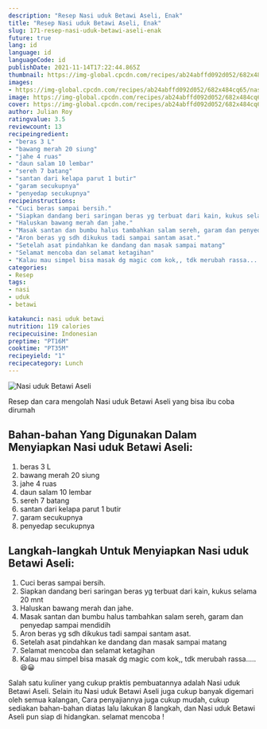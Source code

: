 ```yaml
---
description: "Resep Nasi uduk Betawi Aseli, Enak"
title: "Resep Nasi uduk Betawi Aseli, Enak"
slug: 171-resep-nasi-uduk-betawi-aseli-enak
future: true
lang: id
language: id
languageCode: id
publishDate: 2021-11-14T17:22:44.865Z 
thumbnail: https://img-global.cpcdn.com/recipes/ab24abffd092d052/682x484cq65/nasi-uduk-betawi-aseli-foto-resep-utama.png
images:
- https://img-global.cpcdn.com/recipes/ab24abffd092d052/682x484cq65/nasi-uduk-betawi-aseli-foto-resep-utama.png
image: https://img-global.cpcdn.com/recipes/ab24abffd092d052/682x484cq65/nasi-uduk-betawi-aseli-foto-resep-utama.png
cover: https://img-global.cpcdn.com/recipes/ab24abffd092d052/682x484cq65/nasi-uduk-betawi-aseli-foto-resep-utama.png
author: Julian Roy
ratingvalue: 3.5
reviewcount: 13
recipeingredient:
- "beras 3 L"
- "bawang merah 20 siung"
- "jahe 4 ruas"
- "daun salam 10 lembar"
- "sereh 7 batang"
- "santan dari kelapa parut 1 butir"
- "garam secukupnya"
- "penyedap secukupnya"
recipeinstructions:
- "Cuci beras sampai bersih."
- "Siapkan dandang beri saringan beras yg terbuat dari kain, kukus selama 20 mnt"
- "Haluskan bawang merah dan jahe."
- "Masak santan dan bumbu halus tambahkan salam sereh, garam dan penyedap sampai mendidih"
- "Aron beras yg sdh dikukus tadi sampai santam asat."
- "Setelah asat pindahkan ke dandang dan masak sampai matang"
- "Selamat mencoba dan selamat ketagihan"
- "Kalau mau simpel bisa masak dg magic com kok,, tdk merubah rassa..... 😆😀"
categories:
- Resep
tags:
- nasi
- uduk
- betawi

katakunci: nasi uduk betawi 
nutrition: 119 calories
recipecuisine: Indonesian
preptime: "PT16M"
cooktime: "PT35M"
recipeyield: "1"
recipecategory: Lunch
---
```



![Nasi uduk Betawi Aseli](https://img-global.cpcdn.com/recipes/ab24abffd092d052/682x484cq65/nasi-uduk-betawi-aseli-foto-resep-utama.png)

Resep dan cara mengolah  Nasi uduk Betawi Aseli yang bisa ibu coba dirumah

<!--inarticleads1-->

## Bahan-bahan Yang Digunakan Dalam Menyiapkan Nasi uduk Betawi Aseli:

1. beras 3 L
1. bawang merah 20 siung
1. jahe 4 ruas
1. daun salam 10 lembar
1. sereh 7 batang
1. santan dari kelapa parut 1 butir
1. garam secukupnya
1. penyedap secukupnya



<!--inarticleads2-->

## Langkah-langkah Untuk Menyiapkan Nasi uduk Betawi Aseli:

1. Cuci beras sampai bersih.
1. Siapkan dandang beri saringan beras yg terbuat dari kain, kukus selama 20 mnt
1. Haluskan bawang merah dan jahe.
1. Masak santan dan bumbu halus tambahkan salam sereh, garam dan penyedap sampai mendidih
1. Aron beras yg sdh dikukus tadi sampai santam asat.
1. Setelah asat pindahkan ke dandang dan masak sampai matang
1. Selamat mencoba dan selamat ketagihan
1. Kalau mau simpel bisa masak dg magic com kok,, tdk merubah rassa..... 😆😀




Salah satu kuliner yang cukup praktis pembuatannya adalah  Nasi uduk Betawi Aseli. Selain itu  Nasi uduk Betawi Aseli  juga cukup banyak digemari oleh semua kalangan, Cara penyajiannya juga cukup mudah, cukup sediakan bahan-bahan diatas lalu lakukan 8 langkah, dan  Nasi uduk Betawi Aseli  pun siap di hidangkan. selamat mencoba !
